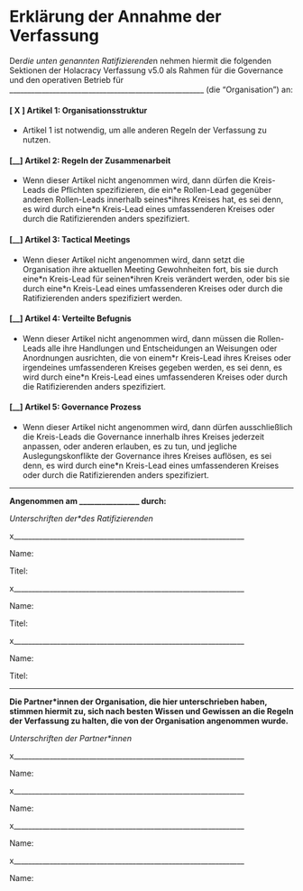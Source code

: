 Erklärung der Annahme der Verfassung
=================================

Der*die unten genannten Ratifizierende*n nehmen hiermit die folgenden Sektionen der Holacracy Verfassung v5.0 als Rahmen für die Governance und den operativen Betrieb für  \_\_\_\_\_\_\_\_\_\_\_\_\_\_\_\_\_\_\_\_\_\_\_\_\_\_\_\_\_\_\_\_\_\_\_\_\_\_\_\_\_\_\_\_\_\_\_\_\_\_\_\_\_\_ (die “Organisation”) an:

#### [ X ] Artikel 1: Organisationsstruktur

- Artikel 1 ist notwendig, um alle anderen Regeln der Verfassung zu nutzen.

#### [\_\_] Artikel 2: Regeln der Zusammenarbeit

- Wenn dieser Artikel nicht angenommen wird, dann dürfen die Kreis-Leads die Pflichten spezifizieren, die ein\*e Rollen-Lead gegenüber anderen Rollen-Leads innerhalb seines\*ihres Kreises hat, es sei denn, es wird durch eine*n Kreis-Lead eines umfassenderen Kreises oder durch die Ratifizierenden anders spezifiziert.

#### [\_\_] Artikel 3: Tactical Meetings

- Wenn dieser Artikel nicht angenommen wird, dann setzt die Organisation ihre aktuellen Meeting Gewohnheiten fort, bis sie durch eine\*n Kreis-Lead für seinen\*ihren Kreis verändert werden, oder bis sie durch eine*n Kreis-Lead eines umfassenderen Kreises oder durch die Ratifizierenden anders spezifiziert werden.

#### [\_\_] Artikel 4: Verteilte Befugnis

- Wenn dieser Artikel nicht angenommen wird, dann müssen die Rollen-Leads alle ihre Handlungen und Entscheidungen an Weisungen oder Anordnungen ausrichten, die von einem\*r Kreis-Lead ihres Kreises oder irgendeines umfassenderen Kreises gegeben werden, es sei denn, es wird durch eine*n Kreis-Lead eines umfassenderen Kreises oder durch die Ratifizierenden anders spezifiziert.


#### [\_\_] Artikel 5: Governance Prozess

- Wenn dieser Artikel nicht angenommen wird, dann dürfen ausschließlich die Kreis-Leads die Governance innerhalb ihres Kreises jederzeit anpassen, oder anderen erlauben, es zu tun, und jegliche Auslegungskonflikte der Governance ihres Kreises auflösen, es sei denn, es wird durch eine*n Kreis-Lead eines umfassenderen Kreises oder durch die Ratifizierenden anders spezifiziert.

---

**Angenommen am \_\_\_\_\_\_\_\_\_\_\_\_\_\_\_\_ durch:**

*Unterschriften der\*des Ratifizierenden*

x\_\_\_\_\_\_\_\_\_\_\_\_\_\_\_\_\_\_\_\_\_\_\_\_\_\_\_\_\_\_\_\_\_\_\_\_\_\_\_\_\_\_\_\_\_\_\_\_\_\_\_\_\_\_\_\_\_\_\_\_\_\_\_\_

Name:

Titel:

x\_\_\_\_\_\_\_\_\_\_\_\_\_\_\_\_\_\_\_\_\_\_\_\_\_\_\_\_\_\_\_\_\_\_\_\_\_\_\_\_\_\_\_\_\_\_\_\_\_\_\_\_\_\_\_\_\_\_\_\_\_\_\_\_

Name:

Titel:

x\_\_\_\_\_\_\_\_\_\_\_\_\_\_\_\_\_\_\_\_\_\_\_\_\_\_\_\_\_\_\_\_\_\_\_\_\_\_\_\_\_\_\_\_\_\_\_\_\_\_\_\_\_\_\_\_\_\_\_\_\_\_\_\_

Name:

Titel:

---

**Die Partner\*innen der Organisation, die hier unterschrieben haben, stimmen hiermit zu, sich nach besten Wissen und Gewissen an die Regeln der Verfassung zu halten, die von der Organisation angenommen wurde.**

*Unterschriften der Partner\*innen*

x\_\_\_\_\_\_\_\_\_\_\_\_\_\_\_\_\_\_\_\_\_\_\_\_\_\_\_\_\_\_\_\_\_\_\_\_\_\_\_\_\_\_\_\_\_\_\_\_\_\_\_\_\_\_\_\_\_\_\_\_\_\_\_\_

Name:

x\_\_\_\_\_\_\_\_\_\_\_\_\_\_\_\_\_\_\_\_\_\_\_\_\_\_\_\_\_\_\_\_\_\_\_\_\_\_\_\_\_\_\_\_\_\_\_\_\_\_\_\_\_\_\_\_\_\_\_\_\_\_\_\_

Name:

x\_\_\_\_\_\_\_\_\_\_\_\_\_\_\_\_\_\_\_\_\_\_\_\_\_\_\_\_\_\_\_\_\_\_\_\_\_\_\_\_\_\_\_\_\_\_\_\_\_\_\_\_\_\_\_\_\_\_\_\_\_\_\_\_

Name:

x\_\_\_\_\_\_\_\_\_\_\_\_\_\_\_\_\_\_\_\_\_\_\_\_\_\_\_\_\_\_\_\_\_\_\_\_\_\_\_\_\_\_\_\_\_\_\_\_\_\_\_\_\_\_\_\_\_\_\_\_\_\_\_\_

Name:
